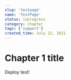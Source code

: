 ```yaml
---
slug: 'testpage'
name: 'TestPage'
status: inprogress
category: chapter
tags: ['support']
created_time: July 22, 2021
---
```


# Chapter 1 title

Deploy test!

<br />
